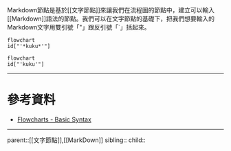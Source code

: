 Markdown節點是基於[[文字節點]]來讓我們在流程圖的節點中，建立可以輸入[[Markdown]]語法的節點。我們可以在文字節點的基礎下，把我們想要輸入的Markdown文字用雙引號「"」跟反引號「\`」括起來。

```Mermaid
flowchart
id["'*kuku*'"]
```

```mermaid
flowchart
id["'kuku'"]
```

- - -
# 參考資料
- [Flowcharts - Basic Syntax](https://mermaid.js.org/syntax/flowchart.html)
- - -
parent::[[文字節點]],[[MarkDown]]
sibling::
child::